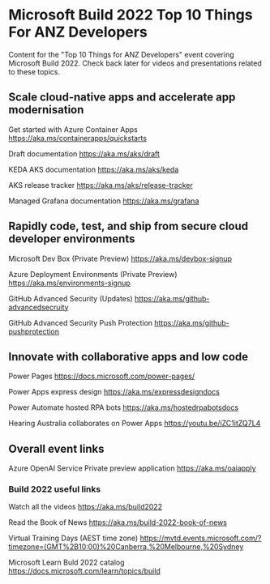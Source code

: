 # Microsoft Build 2022 Top 10 Things For ANZ Developers

Content for the "Top 10 Things for ANZ Developers" event covering Microsoft Build 2022. Check back later for videos and presentations related to these topics.

## Scale cloud-native apps and accelerate app modernisation

Get started with Azure Container Apps
https://aka.ms/containerapps/quickstarts

Draft documentation
https://aka.ms/aks/draft

KEDA AKS documentation
https://aka.ms/aks/keda

AKS release tracker
https://aka.ms/aks/release-tracker

Managed Grafana documentation
https://aka.ms/grafana

## Rapidly code, test, and ship from secure cloud developer environments

Microsoft Dev Box (Private Preview)
https://aka.ms/devbox-signup

Azure Deployment Environments (Private Preview)
https://aka.ms/environments-signup

GitHub Advanced Security (Updates)
https://aka.ms/github-advancedsecruity

GitHub Advanced Security Push Protection 
https://aka.ms/github-pushprotection

## Innovate with collaborative apps and low code

Power Pages 
https://docs.microsoft.com/power-pages/

Power Apps express design
https://aka.ms/expressdesigndocs

Power Automate hosted RPA bots
https://aka.ms/hostedrpabotsdocs

Hearing Australia collaborates on Power Apps https://youtu.be/iZC1itZQ7L4

## Overall event links

Azure OpenAI Service Private preview application
https://aka.ms/oaiapply

### Build 2022 useful links

Watch all the videos 
https://aka.ms/build2022

Read the Book of News
https://aka.ms/build-2022-book-of-news

Virtual Training Days (AEST time zone)
https://mvtd.events.microsoft.com/?timezone=(GMT%2B10:00)%20Canberra,%20Melbourne,%20Sydney

Microsoft Learn Buld 2022 catalog
https://docs.microsoft.com/learn/topics/build
